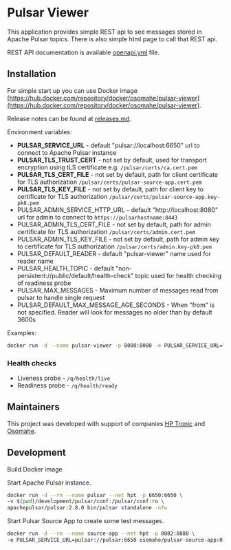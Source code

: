 # Pulsar Viewer

This application provides simple REST api to see messages stored in Apache Pulsar topics. There is also simple html page to call that REST api.

REST API documentation is available [openapi.yml](openapi.yml) file.

## Installation

For simple start up you can use Docker image [https://hub.docker.com/repository/docker/osomahe/pulsar-viewer](https://hub.docker.com/repository/docker/osomahe/pulsar-viewer).

Release notes can be found at [releases.md](releases.md).

Environment variables:

* **PULSAR_SERVICE_URL** - default "pulsar://localhost:6650" url to connect to Apache Pulsar instance
* **PULSAR_TLS_TRUST_CERT** - not set by default, used for transport encryption using tLS certificate e.g. `/pulsar/certs/ca.cert.pem`
* **PULSAR_TLS_CERT_FILE** - not set by default, path for client certificate for TLS authorization `/pulsar/certs/pulsar-source-app.cert.pem`
* **PULSAR_TLS_KEY_FILE** - not set by default, path for client key to certificate for TLS authorization `/pulsar/certs/pulsar-source-app.key-pk8.pem`
* PULSAR_ADMIN_SERVICE_HTTP_URL - default "http://localhost:8080" url for admin to connect to `https://pulsarhostname:8443`
* PULSAR_ADMIN_TLS_CERT_FILE - not set by default, path for admin certificate for TLS authorization `/pulsar/certs/admin.cert.pem`
* PULSAR_ADMIN_TLS_KEY_FILE - not set by default, path for admin key to certificate for TLS authorization `/pulsar/certs/admin.key-pk8.pem`
* PULSAR_DEFAULT_READER - default "pulsar-viewer" name used for reader name
* PULSAR_HEALTH_TOPIC - default "non-persistent://public/default/health-check" topic used for health checking of readiness probe
* PULSAR_MAX_MESSAGES - Maximum number of messages read from pulsar to handle single request
* PULSAR_DEFAULT_MAX_MESSAGE_AGE_SECONDS - When "from" is not specified. Reader will look for messages no older than by default 3600s

Examples:
```bash
docker run -d --name pulsar-viewer -p 8080:8080 -e PULSAR_SERVICE_URL="pulsar://pulsarhostname:6650" ghcr.io/osomahe/pulsar-viewer
```

### Health checks

* Liveness probe - `/q/health/live`
* Readiness probe - `/q/health/ready`

## Maintainers

This project was developed with support of companies [HP Tronic](http://www.hptronic.cz/) and [Osomahe](https://www.osomahe.com/).


## Development

Build Docker image

Start Apache Pulsar instance.
```bash
docker run -d --rm --name pulsar --net hpt -p 6650:6650 \
-v $(pwd)/development/pulsar/conf:/pulsar/conf:ro \
apachepulsar/pulsar:2.8.0 bin/pulsar standalone -nfw
```

Start Pulsar Source App to create some test messages.
```bash
docker run -d --rm --name source-app --net hpt -p 8082:8080 \
-e PULSAR_SERVICE_URL=pulsar://pulsar:6650 osomahe/pulsar-source-app:0.4.0
```
